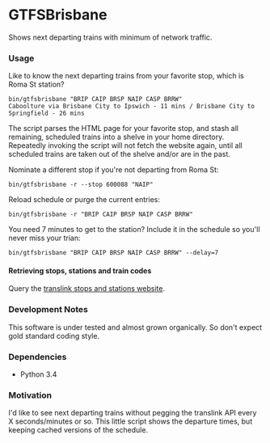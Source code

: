 GTFSBrisbane
============

Shows next departing trains with minimum of network traffic.

### Usage

Like to know the next departing trains from your favorite stop, which is
Roma St station?

    bin/gtfsbrisbane "BRIP CAIP BRSP NAIP CASP BRRW"
    Caboolture via Brisbane City to Ipswich - 11 mins / Brisbane City to Springfield - 26 mins

The script parses the HTML page for your favorite stop, and stash all
remaining, scheduled trains into a shelve in your home directory.
Repeatedly invoking the script will not fetch the website again, until all
scheduled trains are taken out of the shelve and/or are in the past.

Nominate a different stop if you're not departing from Roma St:

    bin/gtfsbrisbane -r --stop 600088 "NAIP"

Reload schedule or purge the current entries:

    bin/gtfsbrisbane -r "BRIP CAIP BRSP NAIP CASP BRRW"

You need 7 minutes to get to the station? Include it in the schedule so
you'll never miss your trian:

    bin/gtfsbrisbane "BRIP CAIP BRSP NAIP CASP BRRW" --delay=7

#### Retrieving stops, stations and train codes

Query the [translink stops and stations website](http://jp.translink.com.au/travel-information/network-information/stops-and-stations).

### Development Notes

This software is under tested and almost grown organically. So don't
expect gold standard coding style.

### Dependencies

* Python 3.4

### Motivation

I'd like to see next departing trains without pegging the translink API
every X seconds/minutes or so. This little script shows the departure
times, but keeping cached versions of the schedule.
